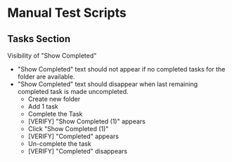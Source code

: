 # Manual Test Scripts

## Tasks Section

Visibility of "Show Completed"

- "Show Completed" text should not appear if no completed tasks for the folder are available.
- "Show Completed" text should disappear when last remaining completed task is made uncompleted.
  - Create new folder
  - Add 1 task
  - Complete the Task
  - [VERIFY] "Show Completed (1)" appears
  - Click "Show Completed (1)"
  - [VERIFY] "Completed" appears
  - Un-complete the task
  - [VERIFY] "Completed" disappears
